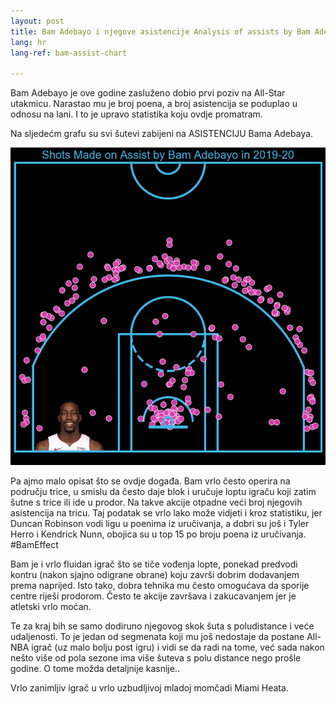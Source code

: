 ```yaml
---
layout: post
title: Bam Adebayo i njegove asistencije Analysis of assists by Bam Adebayo
lang: hr
lang-ref: bam-assist-chart

---
```


Bam Adebayo je ove godine zasluženo dobio prvi poziv na All-Star utakmicu.
Narastao mu je broj poena, a broj asistencija se poduplao u odnosu na lani.
I to je upravo statistika koju ovdje promatram.

<!--more-->

Na sljedećm grafu su svi šutevi zabijeni na ASISTENCIJU Bama Adebaya.

![](/assets/bam_assist_chart/bam_bam_bam.png)

Pa ajmo malo opisat što se ovdje događa. Bam vrlo često operira na području trice, u smislu da često daje blok i uručuje loptu igraču koji zatim šutne s trice ili ide u prodor. Na takve akcije otpadne veći broj njegovih asistencija na tricu. Taj podatak se vrlo lako može vidjeti i kroz statistiku, jer Duncan Robinson vodi ligu u poenima iz uručivanja, a dobri su još i Tyler Herro i Kendrick Nunn, obojica su u top 15 po broju poena iz uručivanja. #BamEffect

Bam je i vrlo fluidan igrač što se tiče vođenja lopte, ponekad predvodi kontru (nakon sjajno odigrane obrane) koju završi dobrim dodavanjem prema naprijed. Isto tako, dobra tehnika mu često omogućava da sporije centre riješi prodorom. Često te akcije završava i zakucavanjem jer je atletski vrlo moćan.

Te za kraj bih se samo dodiruno njegovog skok šuta s poludistance i veće udaljenosti. To je jedan od segmenata koji mu još nedostaje da postane All-NBA igrač (uz malo bolju post igru) i vidi se da radi na tome, već sada nakon nešto više od pola sezone ima više šuteva s polu distance nego prošle godine. O tome možda detaljnije kasnije..

Vrlo zanimljiv igrač u vrlo uzbudljivoj mladoj momčadi Miami Heata.
